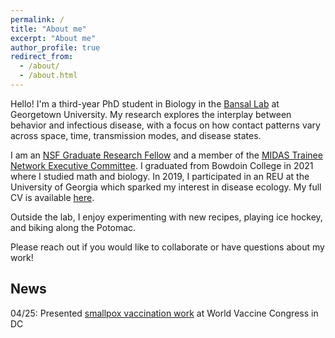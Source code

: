 ```yaml
---
permalink: /
title: "About me"
excerpt: "About me"
author_profile: true
redirect_from: 
  - /about/
  - /about.html
---
```


Hello! I'm a third-year PhD student in Biology in the <a href='http://bansallab.com/'>Bansal Lab</a> at Georgetown University. My research explores the interplay between behavior and infectious disease, with a focus on how contact patterns vary across space, time, transmission modes, and disease states.

I am an <a href="https://www.nsfgrfp.org/">NSF Graduate Research Fellow</a> and a member of the <a href="https://midasnetwork.us/midas-student/">MIDAS Trainee Network Executive Committee</a>. I graduated from Bowdoin College in 2021 where I studied math and biology. In 2019, I participated in an REU at the University of Georgia which sparked my interest in disease ecology. My full CV is available [here](/files/taube-cv.pdf).

Outside the lab, I enjoy experimenting with new recipes, playing ice hockey, and biking along the Potomac. 

Please reach out if you would like to collaborate or have questions about my work!


## News
04/25: Presented [smallpox vaccination work](/files/taube-wvc-2025-poster.pdf) at World Vaccine Congress in DC
<!-- 06/25: Citation work out in <i> Proceedings B</i>--> <br> 
<!--05/25: Contact patterns manuscript out in <i> The Lancet Digital Health</i>--> <br>